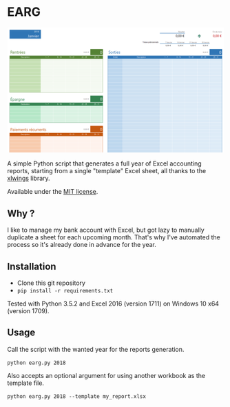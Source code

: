 # EARG

![Result preview](preview.png)

A simple Python script that generates a full year of Excel accounting reports, starting from a single "template" Excel sheet, all thanks to the [xlwings](https://www.xlwings.org/) library.

Available under the [MIT license](https://tldrlegal.com/license/mit-license).

## Why ?

I like to manage my bank account with Excel, but got lazy to manually duplicate a sheet for each upcoming month. That's why I've automated the process so it's already done in advance for the year.

## Installation

- Clone this git repository
- `pip install -r requirements.txt`

Tested with Python 3.5.2 and Excel 2016 (version 1711) on Windows 10 x64 (version 1709).

## Usage

Call the script with the wanted year for the reports generation.

```shell
python earg.py 2018
```

Also accepts an optional argument for using another workbook as the template file.

```shell
python earg.py 2018 --template my_report.xlsx
```
